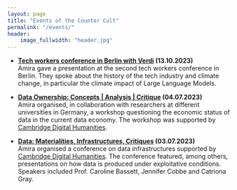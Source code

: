 ```yaml
---
layout: page
title: "Events of the Counter Cult"
permalink: "/events/"
header:
    image_fullwidth: "header.jpg"
---
```


* **[Tech workers conference in Berlin with Verdi](https://bb.verdi.de/themen/++co++56347bde-6bfb-11ee-867b-001a4a160110) (13.10.2023)**<br>
Amira gave a presentation at the second tech workers conference in Berlin. They spoke about the history of the tech industry and climate change, in particular the climate impact of Large Language Models.

* **[Data Ownership: Concepts | Analysis | Critique](https://www.cdh.cam.ac.uk/events/36684/) (04.07.2023)**<br>
Amira organised, in collaboration with researchers at different universities in Germany, a workshop questioning the economic status of data in the current data economy. The workshop was supported by [Cambridge Digital Humanities](https://www.cdh.cam.ac.uk/).

* **[Data: Materialities, Infrastructures, Critiques](https://www.cdh.cam.ac.uk/events/36108/) (03.07.2023)**<br>
Amira organised a conference on data infrastructures supported by [Cambridge Digital Humanities](https://www.cdh.cam.ac.uk/). The conference featured, among others, presentations on how data is produced under exploitative conditions. Speakers included Prof. Caroline Bassett, Jennifer Cobbe and Catriona Gray.

